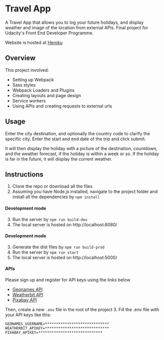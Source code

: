 # Travel App

A Travel App that allows you to log your future holidays, and display weather and image of the location from external APIs. Final project for Udacity's Front End Developer Programme. 

Website is hosted at [Heroku](https://travel-app-weather.herokuapp.com/)

## Overview
This project involved:
- Setting up Webpack
- Sass styles
- Webpack Loaders and Plugins
- Creating layouts and page design
- Service workers
- Using APIs and creating requests to external urls

## Usage

Enter the city destination, and optionally the country code to clarify the specific city. Enter the start and end date of the trip and click submit. 

It will then display the holiday with a picture of the destination, countdown, and the weather forecast, if the holiday is within a week or so. If the holiday is far in the future, it will display the current weather.


## Instructions
1. Clone the repo or download all the files
2. Assuming you have Node.js installed, navigate to the project folder and install all the dependencies by `npm install`

#### Development mode 
3. Run the server by `npm run build-dev`
4. The local server is hosted on http://localhost:8080/

#### Development mode 
3. Generate the dist files by `npm run build-prod`
3. Run the server by `npm run start`
4. The local server is hosted on http://localhost:5000/

#### APIs 
Please sign up and register for API keys using the links below
- [Geonames API](http://www.geonames.org/export/web-services.html)
- [Weatherbit API](https://www.weatherbit.io/api)
- [Pixabay API](https://pixabay.com/api/docs/)

Then, create a new ```.env``` file in the root of the project
3. Fill the .env file with your API keys like this:
```
GEONAMES_USERNAME=*****************************
WEATHERBIT_APIKEY=*****************************
PIXABAY_APIKEY=*****************************
```